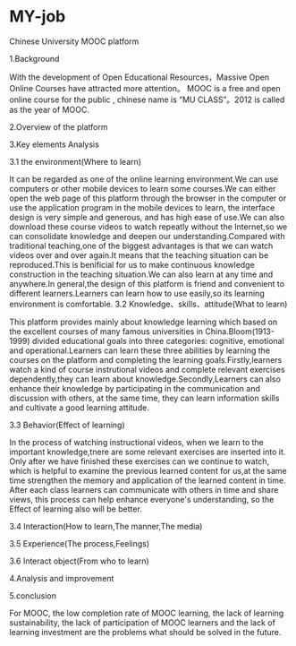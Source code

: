 # MY-job
Chinese University MOOC platform

1.Background

With the development of Open Educational Resources，Massive Open Online Courses have attracted more attention。 MOOC is a free and open 
online course for the public , chinese name is “MU CLASS”。2012 is called as the year of MOOC.

2.Overview of the platform

3.Key elements Analysis

3.1 the environment(Where to learn)

It can be regarded as one of the online learning environment.We can use computers or other mobile devices to learn some courses.We can 
either open the web page of this platform through the browser in the computer or use the application program in the mobile devices to 
learn, the interface design is very simple and generous, and has high ease of use.We can also download these course videos to watch 
repeatly without the Internet,so we can consolidate knowledge and deepen our understanding.Compared with traditional teaching,one of the 
biggest advantages is that we can watch videos over and over again.It means that the teaching situation can be reproduced.This is 
benificial for us to make continuous knowledge construction in the teaching situation.We can also learn at any time and anywhere.In 
general,the design of this platform is friend and convenient to different learners.Learners can learn how to use easily,so its learning 
environment is comfortable.
3.2 Knowledge、skills、attitude(What to learn)

This platform provides mainly about knowledge learning which based on the excellent courses of many famous universities in 
China.Bloom(1913-1999) divided educational goals into three categories: cognitive, emotional and operational.Learners can learn these 
three abilities by learning the courses on the platform and completing the learning goals.Firstly,learners watch a kind of course 
instrutional videos and complete relevant exercises dependently,they can learn about knowledge.Secondly,Learners can also enhance their 
knowledge by participating in the communication and discussion with others, at the same time, they can learn information skills and 
cultivate a good learning attitude.


3.3 Behavior(Effect of learning)

In the process of watching instructional videos, when we learn to the important knowledge,tnere are some relevant exercises are inserted 
into it. Only after we have finished these exercises can we continue to watch, which is helpful to examine the previous learned content 
for us,at the same time strengthen the memory and application of the learned content in time. After each class learners can communicate 
with others in time and share views, this process can help enhance everyone's understanding, so the Effect of learning also will be 
better.

3.4 Interaction(How to learn,The manner,The media)

3.5 Experience(The process,Feelings)

3.6 Interact object(From who to learn)

4.Analysis and improvement

5.conclusion 

For MOOC, the low completion rate of MOOC learning, the lack of learning sustainability, the lack of participation of MOOC learners and the lack of learning investment are the problems what should be solved in the future.





